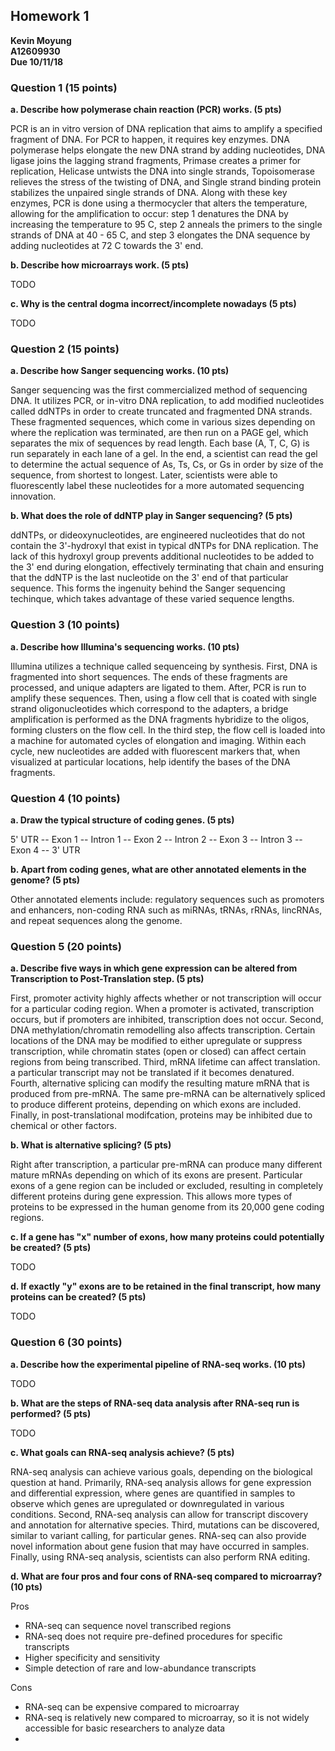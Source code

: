 ## Homework 1

**Kevin Moyung**   
**A12609930**   
**Due 10/11/18**   

### Question 1 (15 points)

**a. Describe how polymerase chain reaction (PCR) works. (5 pts)**

PCR is an in vitro version of DNA replication that aims to amplify a specified fragment of DNA. For PCR to happen, it requires key enzymes. DNA polymerase helps elongate the new DNA strand by adding nucleotides, DNA ligase joins the lagging strand fragments, Primase creates a primer for replication, Helicase untwists the DNA into single strands, Topoisomerase relieves the stress of the twisting of DNA, and Single strand binding protein stabilizes the unpaired single strands of DNA. Along with these key enzymes, PCR is done using a thermocycler that alters the temperature, allowing for the amplification to occur: step 1 denatures the DNA by increasing the temperature to 95 C, step 2 anneals the primers to the single strands of DNA at 40 - 65 C, and step 3 elongates the DNA sequence by adding nucleotides at 72 C towards the 3' end. 

**b. Describe how microarrays work. (5 pts)**

TODO

**c. Why is the central dogma incorrect/incomplete nowadays (5 pts)**

TODO 

### Question 2 (15 points)

**a. Describe how Sanger sequencing works. (10 pts)**

Sanger sequencing was the first commercialized method of sequencing DNA. It utilizes PCR, or in-vitro DNA replication, to add modified nucleotides called ddNTPs in order to create truncated and fragmented DNA strands. These fragmented sequences, which come in various sizes depending on where the replication was terminated, are then run on a PAGE gel, which separates the mix of sequences by read length. Each base (A, T, C, G) is run separately in each lane of a gel. In the end, a scientist can read the gel to determine the actual sequence of As, Ts, Cs, or Gs in order by size of the sequence, from shortest to longest. Later, scientists were able to fluorescently label these nucleotides for a more automated sequencing innovation.

**b. What does the role of ddNTP play in Sanger sequencing? (5 pts)**

ddNTPs, or dideoxynucleotides, are engineered nucleotides that do not contain the 3'-hydroxyl that exist in typical dNTPs for DNA replication. The lack of this hydroxyl group prevents additional nucleotides to be added to the 3' end during elongation, effectively terminating that chain and ensuring that the ddNTP is the last nucleotide on the 3' end of that particular sequence. This forms the ingenuity behind the Sanger sequencing techinque, which takes advantage of these varied sequence lengths.

### Question 3 (10 points)

**a. Describe how Illumina's sequencing works. (10 pts)**

Illumina utilizes a technique called sequenceing by synthesis. First, DNA is fragmented into short sequences. The ends of these fragments are processed, and unique adapters are ligated to them. After, PCR is run to amplify these sequences. Then, using a flow cell that is coated with single strand oligonucleotides which correspond to the adapters, a bridge amplification is performed as the DNA fragments hybridize to the oligos, forming clusters on the flow cell. In the third step, the flow cell is loaded into a machine for automated cycles of elongation and imaging. Within each cycle, new nucleotides are added with fluorescent markers that, when visualized at particular locations, help identify the bases of the DNA fragments. 

### Question 4 (10 points)

**a. Draw the typical structure of coding genes. (5 pts)**

5' UTR -- Exon 1 -- Intron 1 -- Exon 2 -- Intron 2 -- Exon 3 -- Intron 3 -- Exon 4 -- 3' UTR

**b. Apart from coding genes, what are other annotated elements in the genome? (5 pts)**

Other annotated elements include: regulatory sequences such as promoters and enhancers, non-coding RNA such as miRNAs, tRNAs, rRNAs, lincRNAs, and repeat sequences along the genome.

### Question 5 (20 points)

**a. Describe five ways in which gene expression can be altered from Transcription to Post-Translation step. (5 pts)**

First, promoter activity highly affects whether or not transcription will occur for a particular coding region. When a promoter is activated, transcription occurs, but if promoters are inhibited, transcription does not occur. Second, DNA methylation/chromatin remodelling also affects transcription. Certain locations of the DNA may be modified to either upregulate or suppress transcription, while chromatin states (open or closed) can affect certain regions from being transcribed. Third, mRNA lifetime can affect translation. a particular transcript may not be translated if it becomes denatured. Fourth, alternative splicing can modify the resulting mature mRNA that is produced from pre-mRNA. The same pre-mRNA can be alternatively spliced to produce different proteins, depending on which exons are included. Finally, in post-translational modifcation, proteins may be inhibited due to chemical or other factors.

**b. What is alternative splicing? (5 pts)**

Right after transcription, a particular pre-mRNA can produce many different mature mRNAs depending on which of its exons are present. Particular exons of a gene region can be included or excluded, resulting in completely different proteins during gene expression. This allows more types of proteins to be expressed in the human genome from its 20,000 gene coding regions.

**c. If a gene has "x" number of exons, how many proteins could potentially be created? (5 pts)**

TODO

**d. If exactly "y" exons are to be retained in the final transcript, how many proteins can be created? (5 pts)**

TODO

### Question 6 (30 points)

**a. Describe how the experimental pipeline of RNA-seq works. (10 pts)**

TODO

**b. What are the steps of RNA-seq data analysis after RNA-seq run is performed? (5 pts)**

TODO

**c. What goals can RNA-seq analysis achieve? (5 pts)**

RNA-seq analysis can achieve various goals, depending on the biological question at hand. Primarily, RNA-seq analysis allows for gene expression and differential expression, where genes are quantified in samples to observe which genes are upregulated or downregulated in various conditions. Second, RNA-seq analysis can allow for transcript discovery and annotation for alternative species. Third, mutations can be discovered, similar to variant calling, for particular genes. RNA-seq can also provide novel information about gene fusion that may have occurred in samples. Finally, using RNA-seq analysis, scientists can also perform RNA editing.

**d. What are four pros and four cons of RNA-seq compared to microarray? (10 pts)**

Pros
- RNA-seq can sequence novel transcribed regions
- RNA-seq does not require pre-defined procedures for specific transcripts
- Higher specificity and sensitivity
- Simple detection of rare and low-abundance transcripts

Cons
- RNA-seq can be expensive compared to microarray
- RNA-seq is relatively new compared to microarray, so it is not widely accessible for basic researchers to analyze data
- 
